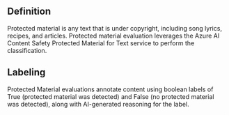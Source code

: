 ## Definition

Protected material is any text that is under copyright, including song lyrics, recipes, and articles. Protected material evaluation leverages the Azure AI Content Safety Protected Material for Text service to perform the classification.

## Labeling

Protected Material evaluations annotate content using boolean labels of True (protected material was detected) and False (no protected material was detected), along with AI-generated reasoning for the label.
